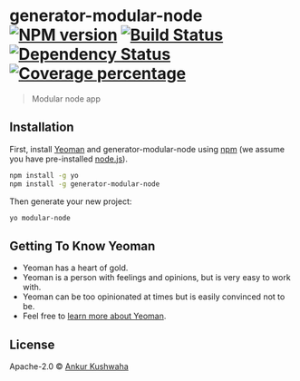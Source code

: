 # generator-modular-node [![NPM version][npm-image]][npm-url] [![Build Status][travis-image]][travis-url] [![Dependency Status][daviddm-image]][daviddm-url] [![Coverage percentage][coveralls-image]][coveralls-url]
> Modular node app

## Installation

First, install [Yeoman](http://yeoman.io) and generator-modular-node using [npm](https://www.npmjs.com/) (we assume you have pre-installed [node.js](https://nodejs.org/)).

```bash
npm install -g yo
npm install -g generator-modular-node
```

Then generate your new project:

```bash
yo modular-node
```

## Getting To Know Yeoman

 * Yeoman has a heart of gold.
 * Yeoman is a person with feelings and opinions, but is very easy to work with.
 * Yeoman can be too opinionated at times but is easily convinced not to be.
 * Feel free to [learn more about Yeoman](http://yeoman.io/).

## License

Apache-2.0 © [Ankur Kushwaha]()


[npm-image]: https://badge.fury.io/js/generator-modular-node.svg
[npm-url]: https://npmjs.org/package/generator-modular-node
[travis-image]: https://travis-ci.org/ankur841/generator-modular-node.svg?branch=master
[travis-url]: https://travis-ci.org/ankur841/generator-modular-node
[daviddm-image]: https://david-dm.org/ankur841/generator-modular-node.svg?theme=shields.io
[daviddm-url]: https://david-dm.org/ankur841/generator-modular-node
[coveralls-image]: https://coveralls.io/repos/ankur841/generator-modular-node/badge.svg
[coveralls-url]: https://coveralls.io/r/ankur841/generator-modular-node
